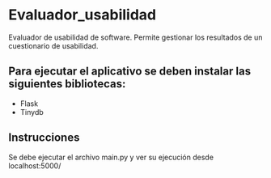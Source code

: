 # Evaluador_usabilidad
Evaluador de usabilidad de software. Permite gestionar los resultados de un cuestionario de usabilidad.

## Para ejecutar el aplicativo se deben instalar las siguientes bibliotecas:
* Flask
* Tinydb

## Instrucciones
Se debe ejecutar el archivo main.py y ver su ejecución desde localhost:5000/
